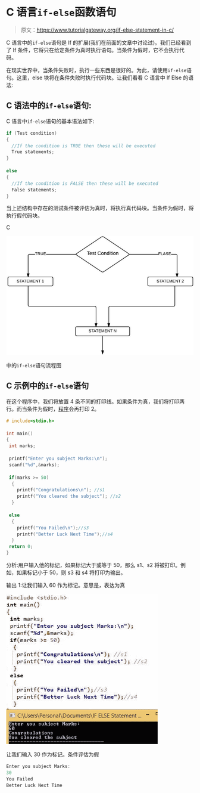 # C 语言`if-else`函数语句

> 原文：<https://www.tutorialgateway.org/if-else-statement-in-c/>

C 语言中的`if-else`语句是 If 的扩展(我们在前面的文章中讨论过)。我们已经看到了 If 条件，它将只在给定条件为真时执行语句。当条件为假时，它不会执行代码。

在现实世界中，当条件失败时，执行一些东西是很好的。为此，请使用`if-else`语句。这里，else 块将在条件失败时执行代码块。让我们看看 C 语言中 If Else 的语法:

## C 语法中的`if-else`语句:

C 语言中`if-else`语句的基本语法如下:

```c
if (Test condition)
{
  //If the condition is TRUE then these will be executed
  True statements;
}

else
{
  //If the condition is FALSE then these will be executed
  False statements;
}
```

当上述结构中存在的测试条件被评估为真时，将执行真代码块。当条件为假时，将执行假代码块。

C

![Flow Chart for If Else Statement in C](img/564f867831d75efac7da2a42c619c8c0.png)

中的`if-else`语句流程图

## C 示例中的`if-else`语句

在这个程序中，我们将放置 4 条不同的打印线。如果条件为真，我们将打印两行。而当条件为假时，[程序](https://www.tutorialgateway.org/c-programming/)会再打印 2。

```c
# include<stdio.h> 

int main()
{
 int marks;

 printf("Enter you subject Marks:\n");
 scanf("%d",&marks);

 if(marks >= 50)
  {
    printf("Congratulations\n"); //s1 
    printf("You cleared the subject"); //s2
  }

 else
  {
    printf("You Failed\n");//s3
    printf("Better Luck Next Time");//s4
  }
 return 0;
}
```

分析:用户输入他的标记，如果标记大于或等于 50，那么 s1、s2 将被打印。例如，如果标记小于 50，则 s3 和 s4 将打印为输出。

输出 1:让我们输入 60 作为标记。意思是，表达为真

![If Else Statement in C Output 1](img/6b9cf7e727f9f846f2c1726e42ff24b9.png)

让我们输入 30 作为标记。条件评估为假

```c
Enter you subject Marks:
30
You Failed
Better Luck Next Time
```